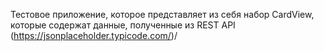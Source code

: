 Тестовое приложение, которое представляет из себя набор CardView, которые содержат данные, полученные из REST API (https://jsonplaceholder.typicode.com/)/
